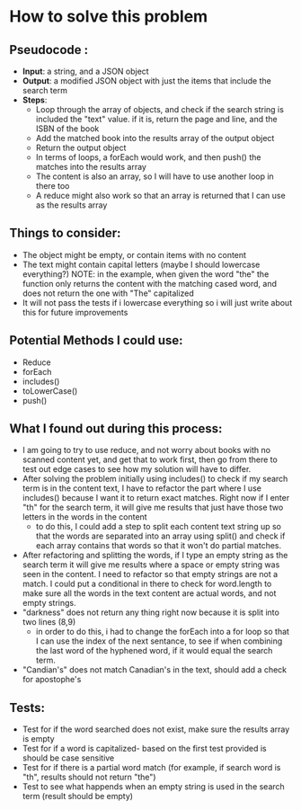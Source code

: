 # How to solve this problem

## Pseudocode :
- **Input**: a string, and a JSON object
- **Output**: a modified JSON object with just the items that include the search term
- **Steps**:
    -  Loop through the array of objects, and check if the search string is included the "text" value. if it is, return the page and line, and the ISBN of the book
    - Add the matched book into the results array of the output object
    - Return the output object
    - In terms of loops, a forEach would work, and then push() the matches into the results array
    - The content is also an array, so I will have to use another loop in there too
    - A reduce might also work so that an array is returned that I can use as the results array

## Things to consider: 
- The object might be empty, or contain items with no content
- The text might contain capital letters (maybe I should lowercase everything?) NOTE: in the example, when given the word "the" the function only returns the content with the matching cased word, and does not return the one with "The" capitalized
- It will not pass the tests if i lowercase everything so i will just write about this for future improvements

## Potential Methods I could use:
- Reduce
- forEach
- includes()
- toLowerCase()
- push()

## What I found out during this process:
- I am going to try to use reduce, and not worry about books with no scanned content yet, and get that to work first, then go from there to test out edge cases to see how my solution will have to differ.
- After solving the problem initially using includes() to check if my search term is in the content text, I have to refactor the part where I use includes() because I want it to return exact matches. Right now if I enter "th" for the search term, it will give me results that just have those two letters in the words in the content
    - to do this, I could add a step to split each content text string up so that the words are separated into an array using split() and check if each array contains that words so that it won't do partial matches.
- After refactoring and splitting the words, if I type an empty string as the search term it will give me results where a space or empty string was seen in the content. I need to refactor so that empty strings are not a match. I could put a conditional in there to check for word.length to make sure all the words in the text content are actual words, and not empty strings.
- "darkness" does not return any thing right now because it is split into two lines (8,9)
    - in order to do this, i had to change the forEach into a for loop so that I can use the index of the next sentance, to see if when combining the last word of the hyphened word, if it would equal the search term.
- "Candian's" does not match Canadian\'s in the text, should add a check for apostophe's 

## Tests:
- Test for if the word searched does not exist, make sure the results array is empty
- Test for if a word is capitalized- based on the first test provided is should be case sensitive 
- Test for if there is a partial word match (for example, if search word is "th", results should not return "the")
- Test to see what happends when an empty string is used in the search term (result should be empty)
